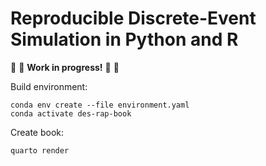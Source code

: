 # Reproducible Discrete-Event Simulation in Python and R

🚧 🔶 **Work in progress!** 🔶 🚧

Build environment:

```
conda env create --file environment.yaml
conda activate des-rap-book
```

Create book:

```
quarto render
```